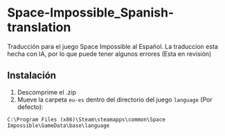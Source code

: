 # Space-Impossible_Spanish-translation
Traducción para el juego Space Impossible al Español.
La traduccion esta hecha con IA, por lo que puede tener algunos errores (Esta en revisión)

Instalación
-----
1. Descomprime el .zip
2. Mueve la carpeta `eu-es` dentro del directorio del juego `language` (Por defecto):
```
C:\Program Files (x86)\Steam\steamapps\common\Space Impossible\GameData\base\language
```
